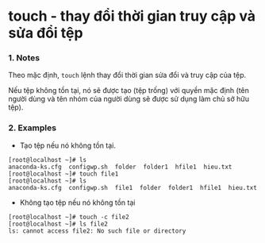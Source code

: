 # touch - thay đổi thời gian truy cập và sửa đổi tệp

### 1. Notes
Theo mặc định, `touch` lệnh thay đổi thời gian sửa đổi và truy cập của tệp.

Nếu tệp không tồn tại, nó sẽ được tạo (tệp trống) với quyền mặc định (tên người dùng và tên nhóm của người dùng sẽ được sử dụng làm chủ sở hữu tệp).

### 2. Examples
* Tạo tệp nếu nó không tồn tại.
```
[root@localhost ~]# ls
anaconda-ks.cfg  configwp.sh  folder  folder1  hfile1  hieu.txt
[root@localhost ~]# touch file1
[root@localhost ~]# ls
anaconda-ks.cfg  configwp.sh  file1  folder  folder1  hfile1  hieu.txt
```
* Không tạo tệp nếu nó không tồn tại
```
[root@localhost ~]# touch -c file2
[root@localhost ~]# ls file2
ls: cannot access file2: No such file or directory
```
